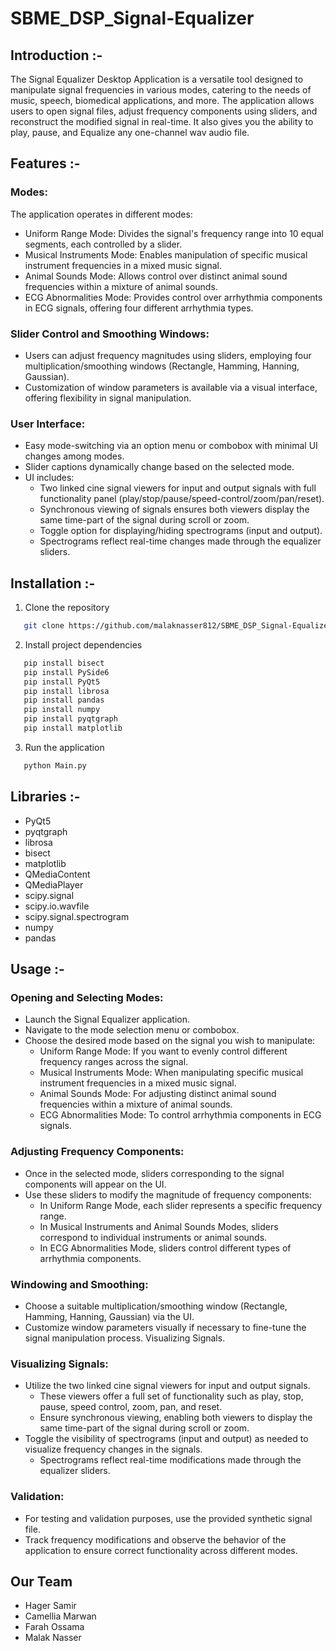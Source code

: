 # SBME_DSP_Signal-Equalizer
## Introduction :-
The Signal Equalizer Desktop Application is a versatile tool designed to manipulate signal frequencies in various modes, catering to the needs of music, speech, biomedical applications, and more. The application allows users to open signal files, adjust frequency components using sliders, and reconstruct the modified signal in real-time. It also gives you the ability to play, pause, and Equalize any one-channel wav audio file.
## Features :-
### Modes:

The application operates in different modes:

- Uniform Range Mode: Divides the signal's frequency range into 10 equal segments, each controlled by a slider.
- Musical Instruments Mode: Enables manipulation of specific musical instrument frequencies in a mixed music signal.
- Animal Sounds Mode: Allows control over distinct animal sound frequencies within a mixture of animal sounds.
- ECG Abnormalities Mode: Provides control over arrhythmia components in ECG signals, offering four different arrhythmia types.

### Slider Control and Smoothing Windows:

- Users can adjust frequency magnitudes using sliders, employing four multiplication/smoothing windows (Rectangle, Hamming, Hanning, Gaussian).
- Customization of window parameters is available via a visual interface, offering flexibility in signal manipulation.

### User Interface:
- Easy mode-switching via an option menu or combobox with minimal UI changes among modes.
- Slider captions dynamically change based on the selected mode.
- UI includes:
  - Two linked cine signal viewers for input and output signals with full functionality panel (play/stop/pause/speed-control/zoom/pan/reset).
  - Synchronous viewing of signals ensures both viewers display the same time-part of the signal during scroll or zoom.
  - Toggle option for displaying/hiding spectrograms (input and output).
  - Spectrograms reflect real-time changes made through the equalizer sliders.

 ## Installation :-
1. Clone the repository
```sh
   git clone https://github.com/malaknasser812/SBME_DSP_Signal-Equalizer.git
 ```
2. Install project dependencies
```sh
   pip install bisect
   pip install PySide6
   pip install PyQt5
   pip install librosa
   pip install pandas
   pip install numpy
   pip install pyqtgraph
   pip install matplotlib
 ```
3. Run the application
```sh
   python Main.py
```
## Libraries :-
- PyQt5
- pyqtgraph
- librosa
- bisect
- matplotlib
- QMediaContent
- QMediaPlayer
- scipy.signal
- scipy.io.wavfile
- scipy.signal.spectrogram
- numpy
- pandas

## Usage :-

### Opening and Selecting Modes:

- Launch the Signal Equalizer application.
- Navigate to the mode selection menu or combobox.
- Choose the desired mode based on the signal you wish to manipulate:
  - Uniform Range Mode: If you want to evenly control different frequency ranges across the signal.
  - Musical Instruments Mode: When manipulating specific musical instrument frequencies in a mixed music signal.
  - Animal Sounds Mode: For adjusting distinct animal sound frequencies within a mixture of animal sounds.
  - ECG Abnormalities Mode: To control arrhythmia components in ECG signals.

### Adjusting Frequency Components:

- Once in the selected mode, sliders corresponding to the signal components will appear on the UI.
- Use these sliders to modify the magnitude of frequency components:
  - In Uniform Range Mode, each slider represents a specific frequency range.
  - In Musical Instruments and Animal Sounds Modes, sliders correspond to individual instruments or animal sounds.
  - In ECG Abnormalities Mode, sliders control different types of arrhythmia components.

### Windowing and Smoothing:

- Choose a suitable multiplication/smoothing window (Rectangle, Hamming, Hanning, Gaussian) via the UI.
- Customize window parameters visually if necessary to fine-tune the signal manipulation process.
Visualizing Signals.

### Visualizing Signals:

- Utilize the two linked cine signal viewers for input and output signals.
  - These viewers offer a full set of functionality such as play, stop, pause, speed control, zoom, pan, and reset.
  - Ensure synchronous viewing, enabling both viewers to display the same time-part of the signal during scroll or zoom.
- Toggle the visibility of spectrograms (input and output) as needed to visualize frequency changes in the signals.
  - Spectrograms reflect real-time modifications made through the equalizer sliders.
 
### Validation:

- For testing and validation purposes, use the provided synthetic signal file.
- Track frequency modifications and observe the behavior of the application to ensure correct functionality across different modes.

## Our Team

- Hager Samir
- Camellia Marwan
- Farah Ossama
- Malak Nasser
